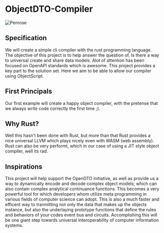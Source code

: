 # ObjectDTO-Compiler
![Penrose](https://images-na.ssl-images-amazon.com/images/I/41LxH9EJnFL._AC_SL1000_.jpg)

## Specification

We will create a simple cli compiler with the rust programming language. The objective of this project is to help answer the question of, Is there a way to universal create and share data models. Alot of attention has been focused on OpenAPI standards which is awesome. This project provides a key part to the solution set. Here we aim to be able to allow our compiler using ObjectScript. 

## First Principals
Our first example will create a happy object compiler, with the pretense that we always write code correctly the first time ;). 

## Why Rust?
Well this hasn't been done with Rust, but more than that Rust provides a nice universal LLVM which plays nicely even with WASM (web assembly). Rust can also be very performt, which in our case of using a JIT style object compiler, well its rad.

## Inspirations
This project will  help support the OpenDTO initiative, as well as provide us a way to dynamically encode and decode complex object models;  which can also contain complex analytical continuance functions. This becomes a very powerful tool for which developers whom utilize meta programming in various fields of computer science can adopt. This is also a much faster and efficent way to tranmitting not only the data that makes up the objects instance, but also the underlaying prototype functions that define the rules and behaviors of your codes event bus and circuits. Accomplishing this will be one giant step towards universal interoperability of computer information systems.
